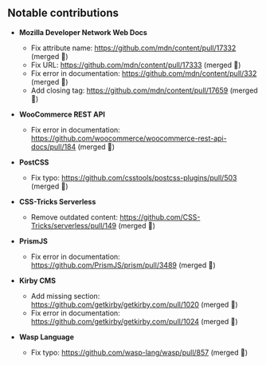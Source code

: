 ## Notable contributions

- **Mozilla Developer Network Web Docs**
  - Fix attribute name: https://github.com/mdn/content/pull/17332 (merged 🎉)
  - Fix URL: https://github.com/mdn/content/pull/17333 (merged 🎉)
  - Fix error in documentation: https://github.com/mdn/content/pull/332 (merged 🎉)
  - Add closing tag: https://github.com/mdn/content/pull/17659 (merged 🎉)
- **WooCommerce REST API**
  - Fix error in documentation: https://github.com/woocommerce/woocommerce-rest-api-docs/pull/184 (merged 🎉)
- **PostCSS**
  - Fix typo: https://github.com/csstools/postcss-plugins/pull/503 (merged 🎉)
- **CSS-Tricks Serverless**
  - Remove outdated content: https://github.com/CSS-Tricks/serverless/pull/149 (merged 🎉)
- **PrismJS**
  - Fix error in documentation: https://github.com/PrismJS/prism/pull/3489 (merged 🎉)
- **Kirby CMS**
  - Add missing section: https://github.com/getkirby/getkirby.com/pull/1020 (merged 🎉)
  - Fix error in documentation: https://github.com/getkirby/getkirby.com/pull/1024 (merged 🎉)

- **Wasp Language**
  - Fix typo: https://github.com/wasp-lang/wasp/pull/857 (merged 🎉)
